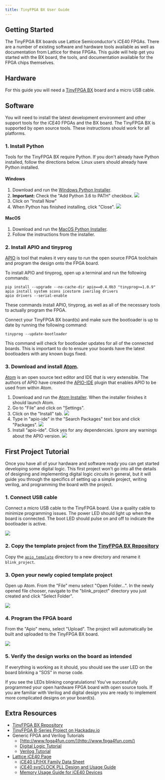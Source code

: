```yaml
---
title: TinyFPGA BX User Guide
---
```


## Getting Started
The TinyFPGA BX boards use Lattice Semiconductor's iCE40 FPGAs.  There are a number of existing software and hardware tools available as well as documentation from Lattice for these FPGAs.  This guide will help get you started with the BX board, the tools, and documentation available for the FPGA chips themselves.

## Hardware
For this guide you will need a [TinyFPGA BX](https://www.crowdsupply.com/tinyfpga/tinyfpga-bx) board and a micro USB cable.

## Software
You will need to install the latest development environment and other support tools for the iCE40 FPGAs and the BX board.  The TinyFPGA BX is supported by open source tools.  These instructions should work for all platforms.

### 1. Install Python
Tools for the TinyFPGA BX require Python.  If you don't already have Python installed, follow the directions below.  Linux users should already have Python installed.

#### Windows
1. Download and run the [Windows Python Installer](https://www.python.org/ftp/python/3.6.5/python-3.6.5-amd64-webinstall.exe).
2. **Important:** Check the "Add Python 3.6 to PATH" checkbox.
![](install_python_1.png)
3. Click on "Install Now"
4. When Python has finished installing, click "Close".
![](install_python_2.PNG)

#### MacOS
1. Download and run the [MacOS Python Installer](https://www.python.org/ftp/python/3.6.5/python-3.6.5-macosx10.6.pkg).
2. Follow the instructions from the installer.

### 2. Install APIO and tinyprog
[APIO](https://github.com/FPGAWARS/apio) is tool that makes it very easy to run the open source FPGA toolchain and program the design onto the FPGA board.  

To install APIO and tinyprog, open up a terminal and run the following commands:

```shell
pip install --upgrade --no-cache-dir apio==0.4.0b3 "tinyprog>=1.0.9"
apio install system scons icestorm iverilog drivers
apio drivers --serial-enable
```

These commands install APIO, tinyprog, as well as all of the necessary tools to actually program the FPGA.

Connect your TinyFPGA BX board(s) and make sure the bootloader is up to date by running the following command:

```shell
tinyprog --update-bootloader
```

This command will check for bootloader updates for all of the connected boards.  This is important to do to ensure your boards have the latest bootloaders with any known bugs fixed.

### 3. Download and install [Atom](https://atom.io/).
[Atom](https://atom.io/) is an open source text editor and IDE that is very extensible.  The authors of APIO have created the [APIO-IDE](https://github.com/FPGAwars/apio-ide) plugin that enables APIO to be used from within Atom.  
1. Download and run the [Atom Installer](https://atom.io/). When the installer finishes it should launch Atom.
2. Go to "File" and click on "Settings".
3. Click on the "Install" tab.
![](install_apio_ide_0.PNG)
4. Type in "apio-ide" in the "Search Packages" text box and click "Packages".
![](install_apio_ide_1.png)
5. Install "apio-ide". Click yes for any dependencies.  Ignore any warnings about the APIO version.
![](install_apio_ide_2.PNG)

## First Project Tutorial

Once you have all of your hardware and software ready you can get started developing some digital logic.  This first project won't go into all the details of designing and implementing digital logic circuits in general, but it will guide you through the specifics of setting up a simple project, writing verilog, and programming the board with the project. 

### 1. Connect USB cable

Connect a micro USB cable to the TinyFPGA board.  Use a quality cable to minimize programming issues.  The power LED should light up when the board is connected.  The boot LED should pulse on and off to indicate the bootloader is active.

![](powered_tinyfpga_bx.JPG)

### 2. Copy the template project from the [TinyFPGA BX Repository](https://github.com/tinyfpga/TinyFPGA-BX/archive/master.zip)

Copy the [`apio_template`](https://github.com/tinyfpga/TinyFPGA-BX/tree/master/apio_template) directory to a new directory and rename it `blink_project`.

### 3. Open your newly copied template project

Open up Atom.  From the "File" menu select "Open Folder...".  In the newly opened file chooser, navigate to the "blink_project" directory you just created and click "Select Folder".

![](apio_ide_project.PNG)

### 4. Program the FPGA board

From the "Apio" menu, select "Upload".  The project will automatically be built and uploaded to the TinyFPGA BX board.

![](apio_ide_success.PNG)

### 5. Verify the design works on the board as intended

If everything is working as it should, you should see the user LED on the board blinking a "SOS" in morse code.  

If you see the LEDs blinking congratulations!  You've successfully programmed your open hardware FPGA board with open source tools.  If you are familiar with Verilog and digital design you are ready to implement more complicated designs on your board(s).

## Extra Resources
* [TinyFPGA BX Repository](https://github.com/tinyfpga/TinyFPGA-BX)
* [TinyFPGA B-Series Project on Hackaday.io](https://hackaday.io/project/26848-tinyfpga-b-series)
* Generic FPGA and Verilog Tutorials
  * [http://www.fpga4fun.com/](http://www.fpga4fun.com/)
  * [Digital Logic Tutorial](http://www.asic-world.com/digital/tutorial.html)
  * [Verilog Tutorial](http://www.asic-world.com/verilog/veritut.html)
* [Lattice iCE40 Page](http://www.latticesemi.com/Products/FPGAandCPLD/iCE40.aspx)
  * [iCE40 LP/HX Family Data Sheet](http://www.latticesemi.com/view_document?document_id=49312)
  * [iCE40 sysCLOCK PLL Design and Usage Guide](http://www.latticesemi.com/view_document?document_id=47778)
  * [Memory Usage Guide for iCE40 Devices](http://www.latticesemi.com/view_document?document_id=47775)
